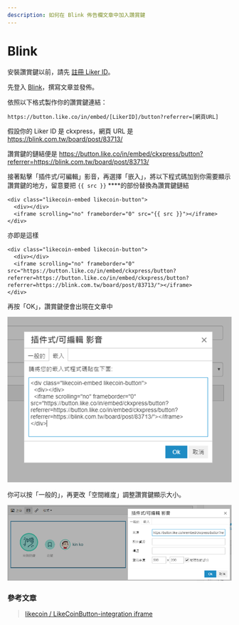 ```yaml
---
description: 如何在 Blink 佈告欄文章中加入讚賞鍵
---
```


# Blink

安裝讚賞鍵以前，請先 [註冊 Liker ID](https://docs.like.co/v/zh/user-guide/liker-id/how-to-register-a-liker-id)。

先登入 [Blink](https://blink.com.tw/)，撰寫文章並發佈。

依照以下格式製作你的讚賞鍵連結：

```text
https://button.like.co/in/embed/[LikerID]/button?referrer=[網頁URL]
```

假設你的 Liker ID 是 ckxpress，網頁 URL 是 https://blink.com.tw/board/post/83713/

讚賞鍵的鏈結便是 https://button.like.co/in/embed/ckxpress/button?referrer=https://blink.com.tw/board/post/83713/

接著點擊「插件式/可編輯」影音，再選擇「嵌入」，將以下程式碼加到你需要顯示讚賞鍵的地方，留意要把 `{{ src }}` ****的部份替換為讚賞鍵鏈結

```text
<div class="likecoin-embed likecoin-button">
  <div></div>
  <iframe scrolling="no" frameborder="0" src="{{ src }}"></iframe>
</div>
```

亦即是這樣

```text
<div class="likecoin-embed likecoin-button">
  <div></div>
  <iframe scrolling="no" frameborder="0" src="https://button.like.co/in/embed/ckxpress/button?referrer=https://button.like.co/in/embed/ckxpress/button?referrer=https://blink.com.tw/board/post/83713/"></iframe>
</div>
```

再按「OK」，讚賞鍵便會出現在文章中

![](../../../.gitbook/assets/blink-insert.png)

你可以按「一般的」，再更改「空間維度」調整讚賞鍵顯示大小。

![](../../../.gitbook/assets/blink.png)

### 參考文章

> [likecoin / LikeCoinButton-integration iframe](https://github.com/likecoin/LikeCoinButton-integration/tree/master/web#2iframe)

